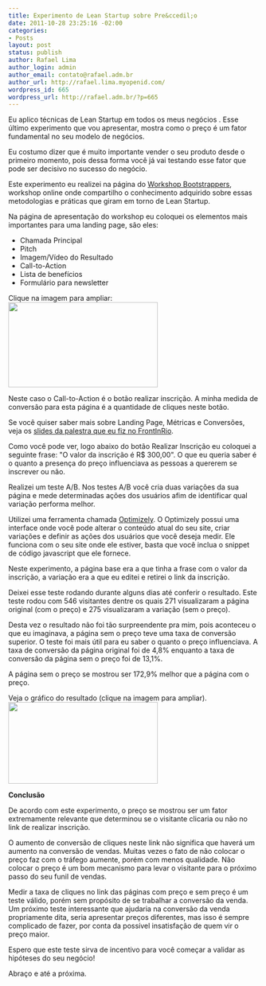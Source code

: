 ```yaml
---
title: Experimento de Lean Startup sobre Pre&ccedil;o
date: 2011-10-28 23:25:16 -02:00
categories:
- Posts
layout: post
status: publish
author: Rafael Lima
author_login: admin
author_email: contato@rafael.adm.br
author_url: http://rafael.lima.myopenid.com/
wordpress_id: 665
wordpress_url: http://rafael.adm.br/?p=665
---
```


Eu aplico t&eacute;cnicas de Lean Startup em todos os meus neg&oacute;cios . Esse &uacute;ltimo experimento que vou apresentar, mostra como o pre&ccedil;o &eacute; um fator fundamental no seu modelo de neg&oacute;cios.

Eu costumo dizer que &eacute; muito importante vender o seu produto desde o primeiro momento, pois dessa forma voc&ecirc; j&aacute; vai testando esse fator que pode ser decisivo no sucesso do neg&oacute;cio.

Este experimento eu realizei na p&aacute;gina do <a href="http://workshop.bootstrappers.com.br" target="_blank">Workshop Bootstrappers</a>, workshop online onde compartilho o conhecimento adquirido sobre essas metodologias e pr&aacute;ticas que giram em torno de Lean Startup.

Na p&aacute;gina de apresenta&ccedil;&atilde;o do workshop eu coloquei os elementos mais importantes para uma landing page, s&atilde;o eles:
<ul>
	<li>Chamada Principal</li>
	<li>Pitch</li>
	<li>Imagem/V&iacute;deo do Resultado</li>
	<li>Call-to-Action</li>
	<li>Lista de benef&iacute;cios</li>
	<li>Formul&aacute;rio para newsletter</li>
</ul>

Clique na imagem para ampliar:
<a href="http://rafael.adm.br/wp-content/uploads/2011/10/workshop-lean-startup.png" target="_blank"><img src="http://rafael.adm.br/wp-content/uploads/2011/10/workshop-lean-startup-300x171.png" alt="" title="workshop-lean-startup" width="300" height="171" class="aligncenter size-medium wp-image-667" /></a>

Neste caso o Call-to-Action &eacute; o bot&atilde;o realizar inscri&ccedil;&atilde;o. A minha medida de convers&atilde;o para esta p&aacute;gina &eacute; a quantidade de cliques neste bot&atilde;o.

Se voc&ecirc; quiser saber mais sobre Landing Page, M&eacute;tricas e Convers&otilde;es, veja os <a href="http://www.slideshare.net/rafael_lima/alinhando-o-design-s-metricas-e-converses" target="_blank">slides da palestra que eu fiz no FrontInRio</a>.

Como voc&ecirc; pode ver, logo abaixo do bot&atilde;o Realizar Inscri&ccedil;&atilde;o eu coloquei a seguinte frase: "O valor da inscri&ccedil;&atilde;o &eacute; R$ 300,00". O que eu queria saber &eacute; o quanto a presen&ccedil;a do pre&ccedil;o influenciava as pessoas a quererem se inscrever ou n&atilde;o.

Realizei um teste A/B. Nos testes A/B voc&ecirc; cria duas varia&ccedil;&otilde;es da sua p&aacute;gina e mede determinadas a&ccedil;&otilde;es dos usu&aacute;rios afim de identificar qual varia&ccedil;&atilde;o performa melhor.

Utilizei uma ferramenta chamada <a href="http://optimizely.com" target="_blank">Optimizely</a>. O Optimizely possui uma interface onde voc&ecirc; pode alterar o conte&uacute;do atual do seu site, criar varia&ccedil;&otilde;es e definir as a&ccedil;&otilde;es dos usu&aacute;rios que voc&ecirc; deseja medir. Ele funciona com o seu site onde ele estiver, basta que voc&ecirc; inclua o snippet de c&oacute;digo javascript que ele fornece.

Neste experimento, a p&aacute;gina base era a que tinha a frase com o valor da inscri&ccedil;&atilde;o, a varia&ccedil;&atilde;o era a que eu editei e retirei o link da inscri&ccedil;&atilde;o.

Deixei esse teste rodando durante alguns dias at&eacute; conferir o resultado. Este teste rodou com 546 visitantes dentre os quais 271 visualizaram a p&aacute;gina original (com o pre&ccedil;o) e 275 visualizaram a varia&ccedil;&atilde;o (sem o pre&ccedil;o).

Desta vez o resultado n&atilde;o foi t&atilde;o surpreendente pra mim, pois aconteceu o que eu imaginava, a p&aacute;gina sem o pre&ccedil;o teve uma taxa de convers&atilde;o superior. O teste foi mais &uacute;til para eu saber o quanto o pre&ccedil;o influenciava. A taxa de convers&atilde;o da p&aacute;gina original foi de 4,8% enquanto a taxa de convers&atilde;o da p&aacute;gina sem o pre&ccedil;o foi de 13,1%.

A p&aacute;gina sem o pre&ccedil;o se mostrou ser 172,9% melhor que a p&aacute;gina com o pre&ccedil;o.

Veja o gr&aacute;fico do resultado (clique na imagem para ampliar).
<a href="http://rafael.adm.br/wp-content/uploads/2011/10/split-test-lean-startup-workshop-preco.png" target="_blank"><img src="http://rafael.adm.br/wp-content/uploads/2011/10/split-test-lean-startup-workshop-preco-300x164.png" alt="" title="split-test-lean-startup-workshop-preco" width="300" height="164" class="aligncenter size-medium wp-image-669" /></a>

<strong>Conclus&atilde;o</strong>

De acordo com este experimento, o pre&ccedil;o se mostrou ser um fator extremamente relevante que determinou se o visitante clicaria ou n&atilde;o no link de realizar inscri&ccedil;&atilde;o.

O aumento de convers&atilde;o de cliques neste link n&atilde;o significa que haver&aacute; um aumento na convers&atilde;o de vendas. Muitas vezes o fato de n&atilde;o colocar o pre&ccedil;o faz com o tr&aacute;fego aumente, por&eacute;m com menos qualidade. N&atilde;o colocar o pre&ccedil;o &eacute; um bom mecanismo para levar o visitante para o pr&oacute;ximo passo do seu funil de vendas.

Medir a taxa de cliques no link das p&aacute;ginas com pre&ccedil;o e sem pre&ccedil;o &eacute; um teste v&aacute;lido, por&eacute;m sem prop&oacute;sito de se trabalhar a convers&atilde;o da venda. Um pr&oacute;ximo teste interessante que ajudaria na convers&atilde;o da venda propriamente dita, seria apresentar pre&ccedil;os diferentes, mas isso &eacute; sempre complicado de fazer, por conta da poss&iacute;vel insatisfa&ccedil;&atilde;o de quem vir o pre&ccedil;o maior.

Espero que este teste sirva de incentivo para voc&ecirc; come&ccedil;ar a validar as hip&oacute;teses do seu neg&oacute;cio!

Abra&ccedil;o e at&eacute; a pr&oacute;xima.




